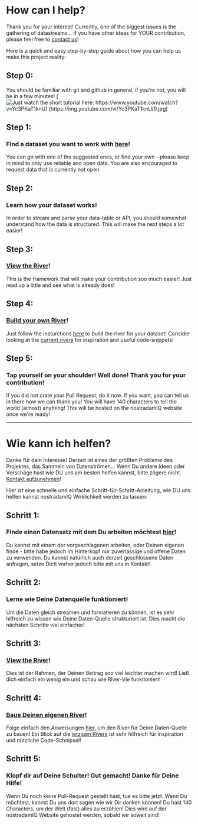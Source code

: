 # How can I help?

Thank you for your interest!
Currently, one of the biggest issues is the gathering of datastreams... 
If you have other ideas for YOUR contribution, please feel free to [contact us](mailto:passiweinberger@gmail.com)!

Here is a quick and easy step-by-step guide about how you can help us make this project reality:

## Step 0:
You should be familiar with git and github in general, if you're not, you will be in a few minutes!
[![Just watch the short tutorial here:  https://www.youtube.com/watch?v=Yc3PKaT1knU] (https://img.youtube.com/vi/Yc3PKaT1knU/0.jpg)](https://www.youtube.com/watch?v=Yc3PKaT1knU)

## Step 1:
### Find a dataset you want to work with [here](https://github.com/nupic-community/nostradamIQ/blob/master/datasets.md)!
You can go with one of the suggested ones, or find your own - please keep in mind to only use reliable and open data. You are also encouraged to request data that is currently not open.

## Step 2:
### Learn how your dataset works!
In order to stream and parse your data-table or API, you should somewhat understand how the data is structured. This will make the next steps a lot easier!

## Step 3:
### [View the River](http://data.numenta.org/index.html)!
This is the framework that will make your contribution soo much easier! Just read up a little and see what is already does!

## Step 4: 
### [Build your own River](https://github.com/nupic-community/river-view/wiki/Creating-a-River)!
Just follow the insturctions [here](https://github.com/nupic-community/river-view/wiki/Creating-a-River) to build the river for your dataset! Consider looking at the [current rivers](https://github.com/nupic-community/river-view/tree/master/rivers) for inspiration and useful code-snippets!

## Step 5:
### Tap yourself on your shoulder! Well done! Thank you for your contribution! 
If you did not crate your Pull Request, do it now. If you want, you can tell us in there how we can thank you! You will have 140 characters to tell the world (almost) anything! This will be hosted on the nostradamIQ website once we're ready!

_________________________________________________________________________________________________
# Wie kann ich helfen? 

Danke für dein Interesse!
Derzeit ist eines der größten Probleme des Projektes, das Sammeln von Datenströmen...
Wenn Du andere Ideen oder Vorschäge hast wie DU uns am besten helfen kannst, bitte zögere nicht [Kontakt aufzunehmen](mailto:passiweinberger@gmail.com)!

Hier ist eine schnelle und einfache Schritt-für-Schritt-Anleitung, wie DU uns helfen kannst nostradamIQ Wirklichkeit werden zu lassen:

## Schritt 1:
### Finde einen Datensatz mit dem Du arbeiten möchtest [hier](https://github.com/nupic-community/nostradamIQ/blob/master/datasets.md)!
Du kannst mit einem der vorgeschlagenen arbeiten, oder Deinen eigenen finde - bitte habe jedoch im Hinterkopf nur zuverlässige und offene Daten zu verwenden. Du kannst natürlich auch derzeit geschlossene Daten anfragen, setze Dich vorher jedoch bitte mit uns in Kontakt! 

## Schritt 2:
### Lerne wie Deine Datenquelle funktioniert!
Um die Daten gleich streamen und formatieren zu können, ist es sehr hilfreich zu wissen wie Deine Daten-Quelle strukturiert ist. Dies macht die nächsten Schritte viel einfacher!

## Schritt 3:
### [View the River](http://data.numenta.org/index.html)!
Dies ist der Rahmen, der Deinen Beitrag soo viel leichter machen wird! Ließ dich einfach ein wenig ein und schau wie River-Vie funktioniert!

## Schritt 4:
### [Baue Deinen eigenen River](https://github.com/nupic-community/river-view/wiki/Creating-a-River)!
Folge einfach den Anweisungen [hier](https://github.com/nupic-community/river-view/wiki/Creating-a-River), um den River für Deine Daten-Quelle zu bauen! Ein Blick auf die [jetzigen Rivers](https://github.com/nupic-community/river-view/tree/master/rivers) ist sehr hilfreich für Inspiration und nützliche Code-Schnipsel!

## Schritt 5:
### Klopf dir auf Deine Schulter! Gut gemacht! Danke für Deine Hilfe!
Wenn Du noch keine Pull-Request gestellt hast, tue es bitte jetzt. Wenn Du möchtest, kannst Du uns dort sagen wie wir Dir danken können! Du hast 140 Characters, um der Welt (fast) alles zu erzählen! Dies wird auf der nostradamIQ Website gehostet werden, sobald wir soweit sind!
